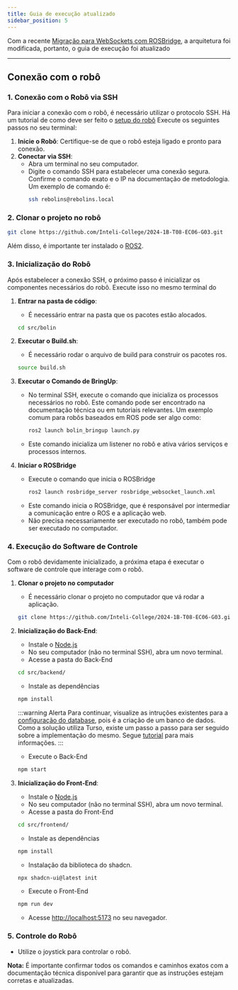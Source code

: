 ```yaml
---
title: Guia de execução atualizado
sidebar_position: 5
---
```


Com a recente [Migração para WebSockets com ROSBridge](Sprint-4/rosbridge.md), a arquitetura foi modificada, portanto, o guia de execução foi atualizado

---

## Conexão com o robô

### 1. Conexão com o Robô via SSH

Para iniciar a conexão com o robô, é necessário utilizar o protocolo SSH. Há um tutorial de como deve ser feito o [setup do robô](https://inteli-college.github.io/2024-1B-T08-EC06-G03/Sprint-2/metodologia) Execute os seguintes passos no seu terminal:

1. **Inicie o Robô**: Certifique-se de que o robô esteja ligado e pronto para conexão.
2. **Conectar via SSH**:
   - Abra um terminal no seu computador.
   - Digite o comando SSH para estabelecer uma conexão segura. Confirme o comando exato e o IP na documentação de metodologia. Um exemplo de comando é:
     ```bash
     ssh rebolins@rebolins.local
     ```

### 2. Clonar o projeto no robô

```sh
git clone https://github.com/Inteli-College/2024-1B-T08-EC06-G03.git
```

Além disso, é importante ter instalado o [ROS2](https://docs.ros.org/en/humble/Installation.html).

### 3. Inicialização do Robô

Após estabelecer a conexão SSH, o próximo passo é inicializar os componentes necessários do robô. Execute isso no mesmo terminal do

1. **Entrar na pasta de código**:

   - É necessário entrar na pasta que os pacotes estão alocados.

   ```bash
   cd src/bolin
   ```

2. **Executar o Build.sh**:

   - É necessário rodar o arquivo de build para construir os pacotes ros.

   ```bash
   source build.sh
   ```

3. **Executar o Comando de BringUp**:

   - No terminal SSH, execute o comando que inicializa os processos necessários no robô. Este comando pode ser encontrado na documentação técnica ou em tutoriais relevantes. Um exemplo comum para robôs baseados em ROS pode ser algo como:
     ```bash
     ros2 launch bolin_bringup launch.py
     ```
   - Este comando inicializa um listener no robô e ativa vários serviços e processos internos.

4. **Iniciar o ROSBridge**
   - Execute o comando que inicia o ROSBridge
     ```bash
     ros2 launch rosbridge_server rosbridge_websocket_launch.xml
     ```
   - Este comando inicia o ROSBridge, que é responsável por intermediar a comunicação entre o ROS e a aplicação web.
   - Não precisa necessariamente ser executado no robô, também pode ser executado no computador.

### 4. Execução do Software de Controle

Com o robô devidamente inicializado, a próxima etapa é executar o software de controle que interage com o robô.

1. **Clonar o projeto no computador**

   - É necessário clonar o projeto no computador que vá rodar a aplicação.

   ```bash
   git clone https://github.com/Inteli-College/2024-1B-T08-EC06-G03.git
   ```

2. **Inicialização do Back-End**:

   - Instale o [Node.js](https://nodejs.org/en/download/)
   - No seu computador (não no terminal SSH), abra um novo terminal.
   - Acesse a pasta do Back-End

   ```bash
   cd src/backend/
   ```

   - Instale as dependências

   ```bash
   npm install
   ```
   
   :::warning Alerta
   Para continuar, visualize as intruções existentes para a [configuração do database](/Sprint-5/Arquitetura/Banco-BackEnd/banco-de-dados.md), pois é a criação de um banco de dados. Como a solução utiliza Turso, existe um passo a passo para ser seguido sobre a implementação do mesmo. Segue [tutorial](/Sprint-5/Arquitetura/Banco-BackEnd/back-end.md) para mais informações.
   :::

   - Execute o Back-End

   ```bash
   npm start
   ```

3. **Inicialização do Front-End**:

   - Instale o [Node.js](https://nodejs.org/en/download/)
   - No seu computador (não no terminal SSH), abra um novo terminal.
   - Acesse a pasta do Front-End

   ```bash
   cd src/frontend/
   ```

   - Instale as dependências

   ```bash
   npm install
   ```

   - Instalação da biblioteca do shadcn.

   ```bash
   npx shadcn-ui@latest init
   ```

   - Execute o Front-End

   ```bash
   npm run dev
   ```

   - Acesse [http://localhost:5173](http://localhost:5173) no seu navegador.

### 5. Controle do Robô

- Utilize o joystick para controlar o robô.

**Nota:** É importante confirmar todos os comandos e caminhos exatos com a documentação técnica disponível para garantir que as instruções estejam corretas e atualizadas.
